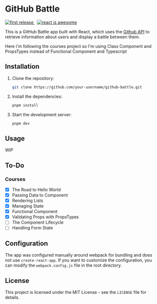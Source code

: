 # GitHub Battle

<a href="">
  <img alt="first release" src="https://img.shields.io/badge/release-v1.0-brightgreen.svg" />
</a>
&nbsp
<a href="">
  <img alt="react is awesome" src="https://img.shields.io/badge/React-is%20dope%20%E2%AD%90-00D8FF.svg" />
</a>

This is a GitHub Battle app built with React, which uses the [Github API](https://developer.github.com/v3/) to retrieve information about users and display a battle between them.

Here i'm following the courses project so I'm using Class Component and PropsTypes instead of Functional Component and Typescript

## Installation

1. Clone the repository:

   ```zsh
   git clone https://github.com/your-username/github-battle.git
   ```

2. Install the dependencies:
   ```zsh
   pnpm install
   ```
3. Start the development server:
   ```zsh
   pnpm dev
   ```

## Usage

WIP

## To-Do

### Courses

- [x] The Road to Hello World
- [x] Passing Data to Component
- [x] Rendering Lists
- [x] Managing State
- [x] Functional Component
- [x] Validating Props with PropsTypes
- [ ] The Component Lifecycle
- [ ] Handling Form State

## Configuration

The app was configured manually around webpack for bundling and does not use `create-react-app`. If you want to customize the configuration, you can modify the `webpack.config.js` file in the root directory.

## License

This project is licensed under the MIT License - see the `LICENSE` file for details.
